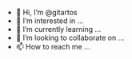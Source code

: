 - 👋 Hi, I’m @gitartos
- 👀 I’m interested in ...
- 🌱 I’m currently learning ...
- 💞️ I’m looking to collaborate on ...
- 📫 How to reach me ...

<!---
iMacHub/iMacHub is a ✨ special ✨ repository because its `README.md` (this file) appears on your GitHub profile.
You can click the Preview link to take a look at your changes.
--->
